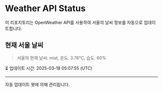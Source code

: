 
# Weather API Status

이 리포지토리는 OpenWeather API를 사용하여 서울의 날씨 정보를 자동으로 업데이트합니다.

## 현재 서울 날씨
> 서울의 현재 날씨: mist, 온도: 3.76°C, 습도: 60%

⏳ 업데이트 시간: 2025-03-18 05:07:55 (UTC)

---
자동 업데이트 봇에 의해 관리됩니다.
